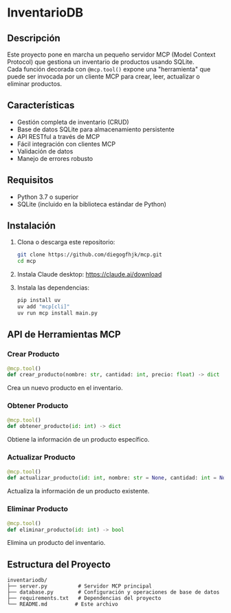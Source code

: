 # InventarioDB

## Descripción
Este proyecto pone en marcha un pequeño servidor MCP (Model Context Protocol) que gestiona un inventario de productos usando SQLite.  
Cada función decorada con `@mcp.tool()` expone una "herramienta" que puede ser invocada por un cliente MCP para crear, leer, actualizar o eliminar productos.

## Características
- Gestión completa de inventario (CRUD)
- Base de datos SQLite para almacenamiento persistente
- API RESTful a través de MCP
- Fácil integración con clientes MCP
- Validación de datos
- Manejo de errores robusto

## Requisitos
- Python 3.7 o superior  
- SQLite (incluido en la biblioteca estándar de Python)  

## Instalación

1. Clona o descarga este repositorio:
   ```bash
   git clone https://github.com/diegogfhjk/mcp.git
   cd mcp
   ```

2. Instala Claude desktop:
   https://claude.ai/download

3. Instala las dependencias:
   ```bash
   pip install uv
   uv add "mcp[cli]"
   uv run mcp install main.py
   ```

## API de Herramientas MCP

### Crear Producto
```python
@mcp.tool()
def crear_producto(nombre: str, cantidad: int, precio: float) -> dict
```
Crea un nuevo producto en el inventario.

### Obtener Producto
```python
@mcp.tool()
def obtener_producto(id: int) -> dict
```
Obtiene la información de un producto específico.

### Actualizar Producto
```python
@mcp.tool()
def actualizar_producto(id: int, nombre: str = None, cantidad: int = None, precio: float = None) -> dict
```
Actualiza la información de un producto existente.

### Eliminar Producto
```python
@mcp.tool()
def eliminar_producto(id: int) -> bool
```
Elimina un producto del inventario.

## Estructura del Proyecto
```
inventariodb/
├── server.py          # Servidor MCP principal
├── database.py        # Configuración y operaciones de base de datos
├── requirements.txt   # Dependencias del proyecto
└── README.md         # Este archivo
```